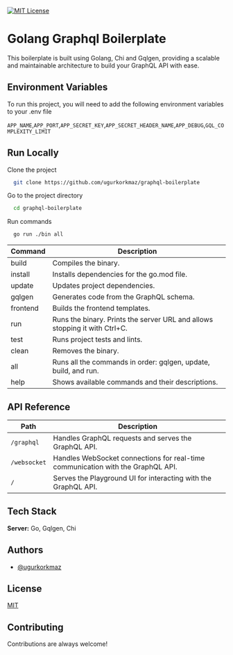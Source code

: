 [![MIT License](https://img.shields.io/badge/License-MIT-green.svg)](https://choosealicense.com/licenses/mit/)

# Golang Graphql Boilerplate

This boilerplate is built using Golang, Chi and Gqlgen, providing a scalable and maintainable architecture to build your GraphQL API with ease.

## Environment Variables

To run this project, you will need to add the following environment variables to your .env file

`APP_NAME`,`APP_PORT`,`APP_SECRET_KEY`,`APP_SECRET_HEADER_NAME`,`APP_DEBUG`,`GQL_COMPLEXITY_LIMIT`

## Run Locally

Clone the project

```bash
  git clone https://github.com/ugurkorkmaz/graphql-boilerplate 
```

Go to the project directory

```bash
  cd graphql-boilerplate
```
Run commands

```bash
  go run ./bin all
```

| Command | Description |
| --- | --- |
| build | Compiles the binary. |
| install | Installs dependencies for the go.mod file. |
| update | Updates project dependencies. |
| gqlgen | Generates code from the GraphQL schema. |
| frontend | Builds the frontend templates. |
| run | Runs the binary. Prints the server URL and allows stopping it with Ctrl+C. |
| test | Runs project tests and lints. |
| clean | Removes the binary. |
| all | Runs all the commands in order: gqlgen, update, build, and run. |
| help | Shows available commands and their descriptions. |

## API Reference

| Path | Description |
| --- | --- |
| `/graphql` | Handles GraphQL requests and serves the GraphQL API. |
| `/websocket` | Handles WebSocket connections for real-time communication with the GraphQL API. |
| `/` | Serves the Playground UI for interacting with the GraphQL API. |




## Tech Stack
**Server:** Go, Gqlgen, Chi


## Authors

- [@ugurkorkmaz](https://www.github.com/ugurkorkmaz)


## License

[MIT](https://github.com/ugurkorkmaz/graphql-boilerplate/blob/main/LICENSE)


## Contributing

Contributions are always welcome!
